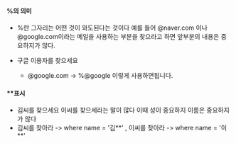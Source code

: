 #### %의 의미

- %란 그자리는 어떤 것이 와도된다는 것이다 
예를 들어 @naver.com 이나 @google.com이라는 메일을 사용하는 부분을 찾으라고 하면 앞부분의 내용은 중요하지가 않다.


- 구글 이용자를 찾으세요 
    - @google.com ->   %@google  이렇게 사용하면됩니다.

#### **표시

- 김씨를 찾으세요 이씨를 찾으세라는 말이 많다 이때 성이 중요하지 이름은 중요하지가 않다 
- 김씨를 찾아라  -> where name = '김**' , 이씨를 찾아라 -> where name = '이**'



